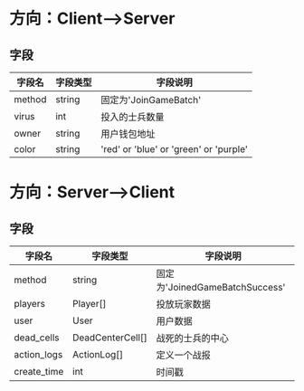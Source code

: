 # 方向：Client-->Server
## 字段
| 字段名 | 字段类型 | 字段说明 |
|-------|-------|-------|
| method  | string  | 固定为'JoinGameBatch'  |
| virus  | int  | 投入的士兵数量  |
| owner  | string  | 用户钱包地址  |
| color | string  | 'red' or 'blue' or 'green' or 'purple'  |



# 方向：Server-->Client
## 字段
| 字段名 | 字段类型 | 字段说明 |
|-------|-------|-------|
| method  | string  | 固定为'JoinedGameBatchSuccess'  |
| players  | Player[]  | 投放玩家数据  |
| user  | User  | 用户数据  |
| dead_cells | DeadCenterCell[] | 战死的士兵的中心  |
| action_logs | ActionLog[] | 定义一个战报 |
| create_time  | int  | 时间戳  |
